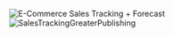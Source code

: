 ![E-Commerce Sales Tracking + Forecast](https://github.com/user-attachments/assets/abab9828-107b-4ecc-94eb-83b13d61ae11)
![SalesTrackingGreaterPublishing](https://github.com/user-attachments/assets/bb786cc7-2be4-4ed2-a1bb-aea922697a4d)
